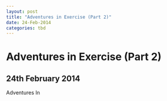 ```yaml
---
layout: post
title: "Adventures in Exercise (Part 2)"
date: 24-Feb-2014
categories: tbd
---
```


# Adventures in Exercise (Part 2)

## 24th February 2014

Adventures In
